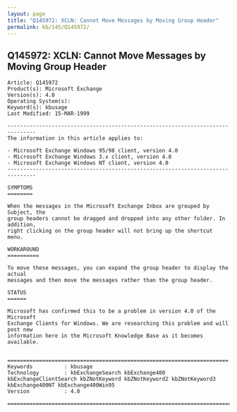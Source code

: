 ```yaml
---
layout: page
title: "Q145972: XCLN: Cannot Move Messages by Moving Group Header"
permalink: kb/145/Q145972/
---
```


## Q145972: XCLN: Cannot Move Messages by Moving Group Header

	Article: Q145972
	Product(s): Microsoft Exchange
	Version(s): 4.0
	Operating System(s): 
	Keyword(s): kbusage
	Last Modified: 15-MAR-1999
	
	-------------------------------------------------------------------------------
	The information in this article applies to:
	
	- Microsoft Exchange Windows 95/98 client, version 4.0 
	- Microsoft Exchange Windows 3.x client, version 4.0 
	- Microsoft Exchange Windows NT client, version 4.0 
	-------------------------------------------------------------------------------
	
	SYMPTOMS
	========
	
	When the messages in the Microsoft Exchange Inbox are grouped by Subject, the
	group headers cannot be dragged and dropped into any other folder. In addition,
	right clicking on the group header will not bring up the shortcut menu.
	
	WORKAROUND
	==========
	
	To move these messages, you can expand the group header to display the actual
	messages and then move the messages rather than the group header.
	
	STATUS
	======
	
	Microsoft has confirmed this to be a problem in version 4.0 of the Microsoft
	Exchange Clients for Windows. We are researching this problem and will post new
	information here in the Microsoft Knowledge Base as it becomes available.
	
	
	======================================================================
	Keywords          : kbusage 
	Technology        : kbExchangeSearch kbExchange400 kbExchangeClientSearch kbZNotKeyword kbZNotKeyword2 kbZNotKeyword3 kbExchange400NT kbExchange400Win95
	Version           : 4.0
	
	=============================================================================
	
